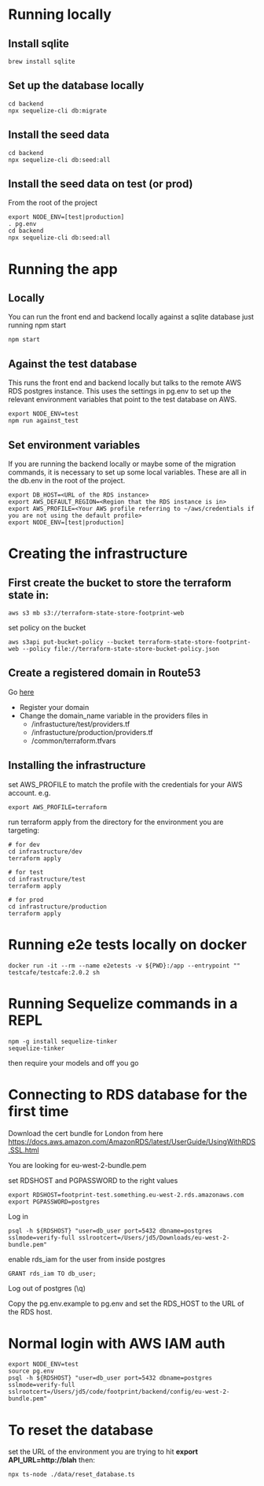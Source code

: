 # Running locally

## Install sqlite

```
brew install sqlite
```

## Set up the database locally

```
cd backend
npx sequelize-cli db:migrate
```

## Install the seed data

```
cd backend
npx sequelize-cli db:seed:all
```

## Install the seed data on test (or prod)

From the root of the project

```
export NODE_ENV=[test|production]
. pg.env
cd backend
npx sequelize-cli db:seed:all
```

# Running the app

## Locally

You can run the front end and backend locally against a sqlite database just running npm start

```
npm start
```

## Against the test database

This runs the front end and backend locally but talks to the remote AWS RDS postgres instance. This uses the settings in pg.env to set up the relevant environment variables that point to the test database on AWS.

```
export NODE_ENV=test
npm run against_test
```

## Set environment variables

If you are running the backend locally or maybe some of the migration commands, it is necessary to set up some local variables. These are all in the db.env in the root of the project.

```
export DB_HOST=<URL of the RDS instance>
export AWS_DEFAULT_REGION=<Region that the RDS instance is in>
export AWS_PROFILE=<Your AWS profile referring to ~/aws/credentials if you are not using the default profile>
export NODE_ENV=[test|production]
```

# Creating the infrastructure

## First create the bucket to store the terraform state in:

```
aws s3 mb s3://terraform-state-store-footprint-web
```

set policy on the bucket

```
aws s3api put-bucket-policy --bucket terraform-state-store-footprint-web --policy file://terraform-state-store-bucket-policy.json
```

## Create a registered domain in Route53

Go [here](https://us-east-1.console.aws.amazon.com/route53/home#DomainListing:)

- Register your domain
- Change the domain_name variable in the providers files in
  - /infrastucture/test/providers.tf
  - /infrastucture/production/providers.tf
  - /common/terraform.tfvars

## Installing the infrastructure

set AWS_PROFILE to match the profile with the credentials for your AWS account. e.g.

```
export AWS_PROFILE=terraform
```

run terraform apply from the directory for the environment you are targeting:

```
# for dev
cd infrastructure/dev
terraform apply

# for test
cd infrastructure/test
terraform apply

# for prod
cd infrastructure/production
terraform apply
```

# Running e2e tests locally on docker

```
docker run -it --rm --name e2etests -v ${PWD}:/app --entrypoint "" testcafe/testcafe:2.0.2 sh
```

# Running Sequelize commands in a REPL

```
npm -g install sequelize-tinker
sequelize-tinker
```

then require your models and off you go

# Connecting to RDS database for the first time

Download the cert bundle for London from here https://docs.aws.amazon.com/AmazonRDS/latest/UserGuide/UsingWithRDS.SSL.html

You are looking for eu-west-2-bundle.pem

set RDSHOST and PGPASSWORD to the right values

```
export RDSHOST=footprint-test.something.eu-west-2.rds.amazonaws.com
export PGPASSWORD=postgres
```

Log in

```
psql -h ${RDSHOST} "user=db_user port=5432 dbname=postgres sslmode=verify-full sslrootcert=/Users/jd5/Downloads/eu-west-2-bundle.pem"
```

enable rds_iam for the user from inside postgres

```
GRANT rds_iam TO db_user;
```

Log out of postgres (\q)

Copy the pg.env.example to pg.env and set the RDS_HOST to the URL of the RDS host.

# Normal login with AWS IAM auth

```
export NODE_ENV=test
source pg.env
psql -h ${RDSHOST} "user=db_user port=5432 dbname=postgres sslmode=verify-full sslrootcert=/Users/jd5/code/footprint/backend/config/eu-west-2-bundle.pem"
```

# To reset the database

set the URL of the environment you are trying to hit **export API_URL=http://blah** then:

```
npx ts-node ./data/reset_database.ts
```
